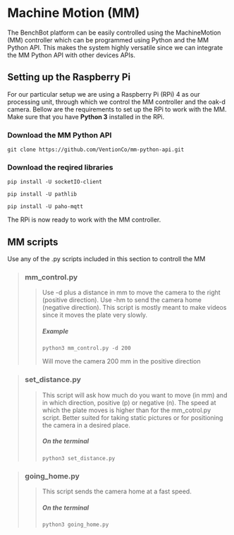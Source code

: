 # Machine Motion (MM)
The BenchBot platform can be easily controlled using the MachineMotion (MM) controller which can be programmed using Python and the MM Python API. This makes the system highly versatile since we can integrate the MM Python API with other devices APIs.

## Setting up the Raspberry Pi
For our particular setup we are using a Raspberry Pi (RPi) 4 as our processing unit, through which we control the MM controller and the oak-d camera. 
Bellow are the requirements to set up the RPi to work with the MM. Make sure that you have **Python 3** installed in the RPi. 

### Download the MM Python API

`git clone https://github.com/VentionCo/mm-python-api.git`

### Download the reqired libraries

`pip install -U socketIO-client`

`pip install -U pathlib`

`pip install -U paho-mqtt`

The RPi is now ready to work with the MM controller.

## MM scripts

Use any of the .py scripts included in this section to controll the MM


> ### **mm_control.py**
>
>> Use -d plus a distance in mm to move the camera to the right (positive direction). Use -hm to send the camera home (negative direction). This script is mostly meant to make videos since it moves the plate very slowly.
>>
>> ##### **Example** 
>>
>>`python3 mm_control.py -d 200`
>>
>> Will move the camera 200 mm in the positive direction


> ### **set_distance.py**
>
>> This script will ask how much do you want to move (in mm) and in which direction, positive (p) or negative (n). The speed at which the plate moves is higher than for the mm_cotrol.py script. Better suited for taking static pictures or for positioning the camera in a desired place. 
>>
>> ##### **On the terminal** 
>>
>>`python3 set_distance.py`


> ### **going_home.py**
>
>> This script sends the camera home at a fast speed.
>>
>> ##### **On the terminal** 
>>
>>`python3 going_home.py`
